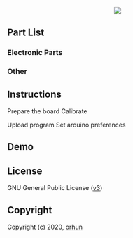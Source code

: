 <p align="center">
    <a href="https://github.com/orhun/HydropotX">
        <img src="https://user-images.githubusercontent.com/24392180/74221230-af802a00-4cc2-11ea-88dd-9b2fac1c6659.png"></a>
        <br>
</p>

## Part List

### Electronic Parts

### Other

## Instructions


Prepare the board
    Calibrate

Upload program
    Set arduino preferences

## Demo

## License

GNU General Public License ([v3](https://www.gnu.org/licenses/gpl.txt))

## Copyright

Copyright (c) 2020, [orhun](https://www.github.com/orhun)